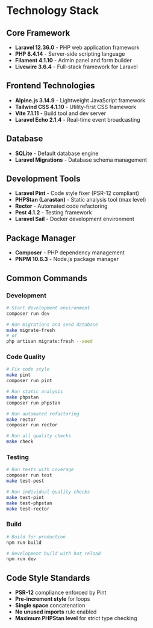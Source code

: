 # Technology Stack

## Core Framework
- **Laravel 12.36.0** - PHP web application framework
- **PHP 8.4.14** - Server-side scripting language
- **Filament 4.1.10** - Admin panel and form builder
- **Livewire 3.6.4** - Full-stack framework for Laravel

## Frontend Technologies
- **Alpine.js 3.14.9** - Lightweight JavaScript framework
- **Tailwind CSS 4.1.10** - Utility-first CSS framework
- **Vite 7.1.11** - Build tool and dev server
- **Laravel Echo 2.1.4** - Real-time event broadcasting

## Database
- **SQLite** - Default database engine
- **Laravel Migrations** - Database schema management

## Development Tools
- **Laravel Pint** - Code style fixer (PSR-12 compliant)
- **PHPStan (Larastan)** - Static analysis tool (max level)
- **Rector** - Automated code refactoring
- **Pest 4.1.2** - Testing framework
- **Laravel Sail** - Docker development environment

## Package Manager
- **Composer** - PHP dependency management
- **PNPM 10.6.3** - Node.js package manager

## Common Commands

### Development
```bash
# Start development environment
composer run dev

# Run migrations and seed database
make migrate-fresh
# or
php artisan migrate:fresh --seed
```

### Code Quality
```bash
# Fix code style
make pint
composer run pint

# Run static analysis
make phpstan
composer run phpstan

# Run automated refactoring
make rector
composer run rector

# Run all quality checks
make check
```

### Testing
```bash
# Run tests with coverage
composer run test
make test-pest

# Run individual quality checks
make test-pint
make test-phpstan
make test-rector
```

### Build
```bash
# Build for production
npm run build

# Development build with hot reload
npm run dev
```

## Code Style Standards
- **PSR-12** compliance enforced by Pint
- **Pre-increment style** for loops
- **Single space** concatenation
- **No unused imports** rule enabled
- **Maximum PHPStan level** for strict type checking